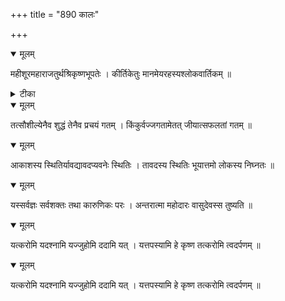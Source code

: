 +++
title = "890 कालः"

+++


<details open><summary>मूलम्</summary>

महीशूरमहाराजतुर्थश्रिकृष्णभूपतेः । कीर्तिकेतुः मानमेयरहस्यश्लोकवार्तिकम् ॥
</details>



<details><summary>टीका</summary>

भारत. शा.[328]
</details>



<details open><summary>मूलम्</summary>

तत्सौशील्येनैव शुद्धं तेनैव प्रचयं गतम् । किंकुर्वज्जगतामेतत् जीयात्सफलतां गतम् ॥
</details>



<details open><summary>मूलम्</summary>

आकाशस्य स्थितिर्यावद्यावदप्यवनेः स्थितिः । तावदस्य स्थितिः भूयात्तमो लोकस्य निघ्नतः ॥
</details>



<details open><summary>मूलम्</summary>

यस्सर्वज्ञः सर्वशक्तः तथा कारुणिकः परः । अन्तरात्मा महोदारः वासुदेवस्स तुष्यति ॥
</details>



<details open><summary>मूलम्</summary>

यत्करोमि यदश्नामि यज्जुहोमि ददामि यत् । यत्तपस्यामि हे कृष्ण तत्करोमि त्वदर्पणम् ॥
</details>



<details open><summary>मूलम्</summary>

यत्करोमि यदश्नामि यज्जुहोमि ददामि यत् । यत्तपस्यामि हे कृष्ण तत्करोमि त्वदर्पणम् ॥
</details>

